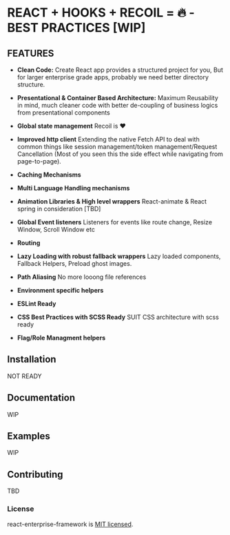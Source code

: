 # REACT + HOOKS + RECOIL = :fire: - BEST PRACTICES [WIP]

## FEATURES

* **Clean Code:** Create React app provides a structured project for you, But for larger enterprise grade apps, probably we need better directory structure.
* **Presentational & Container Based Architecture:** Maximum Reusability in mind, much cleaner code with better de-coupling of business logics from presentational components
* **Global state management** Recoil is :hearts:
* **Improved http client** Extending the native Fetch API to deal with common things like session management/token management/Request Cancellation (Most of you seen this the side effect while navigating from page-to-page).
* **Caching Mechanisms**
* **Multi Language Handling mechanisms**

* **Animation Libraries & High level wrappers** React-animate & React spring in consideration [TBD]
* **Global Event listeners** Listeners for events like route change, Resize Window, Scroll Window etc
* **Routing**
* **Lazy Loading with robust fallback wrappers** Lazy loaded components, Fallback Helpers, Preload ghost images.
* **Path Aliasing** No more looong file references
* **Environment specific helpers**
* **ESLint Ready**
* **CSS Best Practices with SCSS Ready** SUIT CSS architecture with scss ready
* **Flag/Role Managment helpers**

## Installation

NOT READY

## Documentation
WIP

## Examples

WIP

## Contributing
TBD


### License

react-enterprise-framework is [MIT licensed](./LICENSE).
